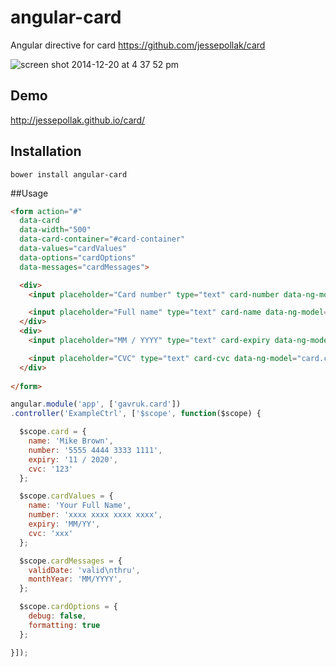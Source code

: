 angular-card
============

Angular directive for card https://github.com/jessepollak/card

![screen shot 2014-12-20 at 4 37 52 pm](https://cloud.githubusercontent.com/assets/507195/5514998/9a252c80-8866-11e4-81ad-dea3dc5e6870.png)

## Demo

http://jessepollak.github.io/card/

## Installation

`bower install angular-card`

##Usage

```html
<form action="#"
  data-card
  data-width="500"
  data-card-container="#card-container"
  data-values="cardValues"
  data-options="cardOptions"
  data-messages="cardMessages">

  <div>
    <input placeholder="Card number" type="text" card-number data-ng-model="card.number" />

    <input placeholder="Full name" type="text" card-name data-ng-model="card.name" />
  </div>
  <div>
    <input placeholder="MM / YYYY" type="text" card-expiry data-ng-model="card.expiry" />

    <input placeholder="CVC" type="text" card-cvc data-ng-model="card.cvc" />
  </div>
  
</form>
```

```js
angular.module('app', ['gavruk.card'])
.controller('ExampleCtrl', ['$scope', function($scope) {

  $scope.card = {
    name: 'Mike Brown',
    number: '5555 4444 3333 1111',
    expiry: '11 / 2020',
    cvc: '123'
  };

  $scope.cardValues = {
    name: 'Your Full Name',
    number: 'xxxx xxxx xxxx xxxx',
    expiry: 'MM/YY',
    cvc: 'xxx'
  };

  $scope.cardMessages = {
    validDate: 'valid\nthru',
    monthYear: 'MM/YYYY',
  };

  $scope.cardOptions = {
    debug: false,
    formatting: true
  };

}]);
```
